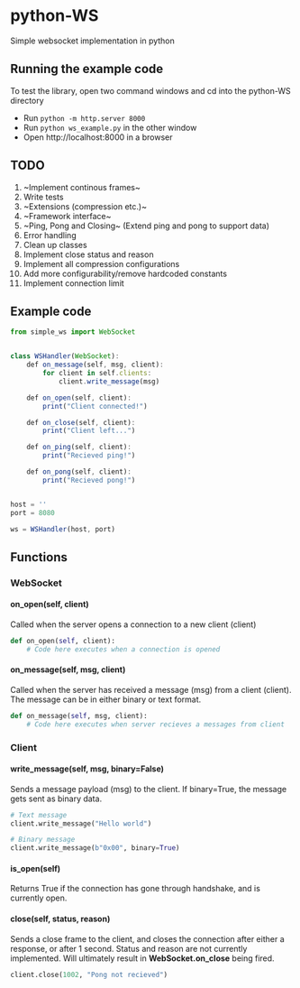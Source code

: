 # python-WS
Simple websocket implementation in python

## Running the example code
To test the library, open two command windows and cd into the python-WS directory
- Run `python -m http.server 8000`
- Run `python ws_example.py` in the other window
- Open http://localhost:8000 in a browser


## TODO
1. ~Implement continous frames~
2. Write tests
3. ~Extensions (compression etc.)~
4. ~Framework interface~
5. ~Ping, Pong and Closing~ (Extend ping and pong to support data)
6. Error handling
7. Clean up classes
8. Implement close status and reason
9. Implement all compression configurations
10. Add more configurability/remove hardcoded constants
11. Implement connection limit

## Example code

```javascript
from simple_ws import WebSocket


class WSHandler(WebSocket):
    def on_message(self, msg, client):
        for client in self.clients:
            client.write_message(msg)

    def on_open(self, client):
        print("Client connected!")

    def on_close(self, client):
        print("Client left...")

    def on_ping(self, client):
        print("Recieved ping!")

    def on_pong(self, client):
        print("Recieved pong!")


host = ''
port = 8080

ws = WSHandler(host, port)
```

## Functions
### WebSocket
#### on_open(self, client)
Called when the server opens a connection to a new client (client)
```python
def on_open(self, client):
    # Code here executes when a connection is opened
```

#### on_message(self, msg, client)
Called when the server has received a message (msg) from a client (client). The message can be in either binary or text format.
```python
def on_message(self, msg, client):
    # Code here executes when server recieves a messages from client
```

### Client
#### write_message(self, msg, binary=False)
Sends a message payload (msg) to the client. If binary=True, the message gets sent as binary data.

```python
# Text message
client.write_message("Hello world")

# Binary message
client.write_message(b"0x00", binary=True)
```

#### is_open(self)
Returns True if the connection has gone through handshake, and is currently open.

#### close(self, status, reason)
Sends a close frame to the client, and closes the connection after either a response, or after 1 second. Status and reason are not currently implemented. Will ultimately result in __WebSocket.on_close__ being fired.

```python
client.close(1002, "Pong not recieved")
```
